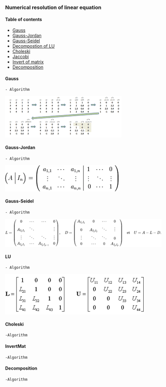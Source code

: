 ### Numerical resolution of linear equation

#### Table of contents
- [Gauss](#Gauss)
- [Gauss-Jordan](#Gauss-Jordan)
- [Gauss-Seidel](#Gauss-Seidel)
- [Decompostion of LU](#LU)
- [Choleski](#Choleski)
- [Jaccobi](#Jaccobi)
- [Invert of matrix](#InvertMat)
- [Decomposition](#Decomposition)


#### Gauss 
    - Algorithm
        
![gauss method illustration](images/gauss.png)

#### Gauss-Jordan
    - Algorithm
![gauss-jordan method illustration](images/gauss-jordan.webp)

#### Gauss-Seidel
    - Algorithm
![gauss-seidel method illustration](images/gauss-seidel.png)

#### LU
    - Algorithm
![gauss-seidel method illustration](images/lu.gif)

#### Choleski
    -Algorithm

#### InvertMat
    -Algorithm

#### Decomposition
    -Algorithm
